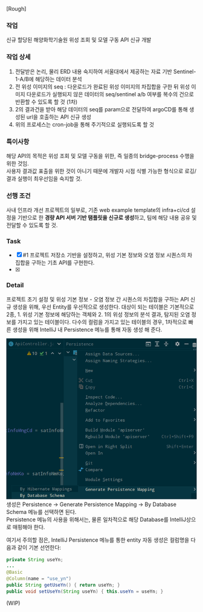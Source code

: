 [Rough]

### 작업 
신규 할당된 해양화학기술원 위성 조회 및 모델 구동 API 신규 개발  

### 작업 상세
1. 전달받은 논리, 물리 ERD 내용 숙지하여 서울대에서 제공하는 자료 기반 Sentinel-1-A/B에 해당하는 데이터 분석  
2. 전 위성 이미지의 seq : 다운로드가 완료된 위성 이미지의 차집합을 구한 뒤 위성 이미지 다운로드가 실행되지 않은 데이터의 seq/sentinel a/b 여부를 복수의 건으로 반환할 수 있도록 할 것 (1차)  
3. 2의 결과건을 받아 해당 데이터의 seq를 param으로 전달하여 argoCD를 통해 생성된 url을 호출하는 API 신규 생성
4. 위의 프로세스는 cron-job을 통해 주기적으로 실행되도록 할 것

### 특이사항
해당 API의 목적은 위성 조회 및 모델 구동을 위한, 즉 일종의 bridge-process 수행을 위한 것임.  
사용자 결과값 표출을 위한 것이 아니기 때문에 개발자 시점 식별 가능한 형식으로 로깅/결과 실행이 최우선임을 숙지할 것.

### 선행 조건
사내 인프라 개선 프로젝트의 일부로, 기존 web example template의 infra+ci/cd 설정을 기반으로 한 **경량 API 서버 기반 탬플릿을 
신규로 생성**하고, 팀에 해당 내용 공유 및 전달할 수 있도록 할 것.  

### Task 
* [x] \#1 프로젝트 저장소 기반을 설정하고, 위성 기본 정보와 오염 정보 시퀀스의 차집합을 구하는 기초 API를 구현한다.  
* [x] 

### Detail
프로젝트 초기 설정 및 위성 기본 정보 - 오염 정보 간 시퀀스의 차집합을 구하는 API 신규 생성을 위해, 우선 Entity를 우선적으로 생성한다. 
대상이 되는 테이블은 기본적으로 2종, 1. 위성 기본 정보에 해당하는 객체와 2. 1의 위성 정보의 분석 결과, 탐지된 오염 정보를 가지고 있는 테이블이다. 
다수의 컬럼을 가지고 있는 테이블의 경우, 1차적으로 빠른 생성을 위해 IntelliJ 내 Persistence 메뉴를 통해 자동 생성 해 준다.


![img.png](img.png)  
생성은 Persistence -> Generate Persistence Mapping -> By Database Schema 메뉴를 선택하면 된다.  
Persistence 메뉴의 사용을 위해서는, 물론 일차적으로 해당 Database를 IntelliJ상으로 매핑해야 한다.  

여기서 주의할 점은, IntelliJ Persistence 메뉴를 통한 entity 자동 생성은 컬럼명을 다음과 같이 기본 선언한다:  
```java
private String useYn;
...
@Basic
@Column(name = "use_yn")
public String getUseYn() { return useYn; }
public void setUseYn(String useYn) { this.useYn = useYn; }
```

(WIP)